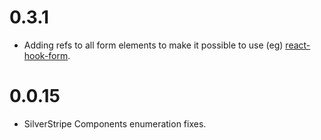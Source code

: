 # 0.3.1

- Adding refs to all form elements to make it possible to use (eg) [react-hook-form](https://react-hook-form.com/).

# 0.0.15

- SilverStripe Components enumeration fixes.
